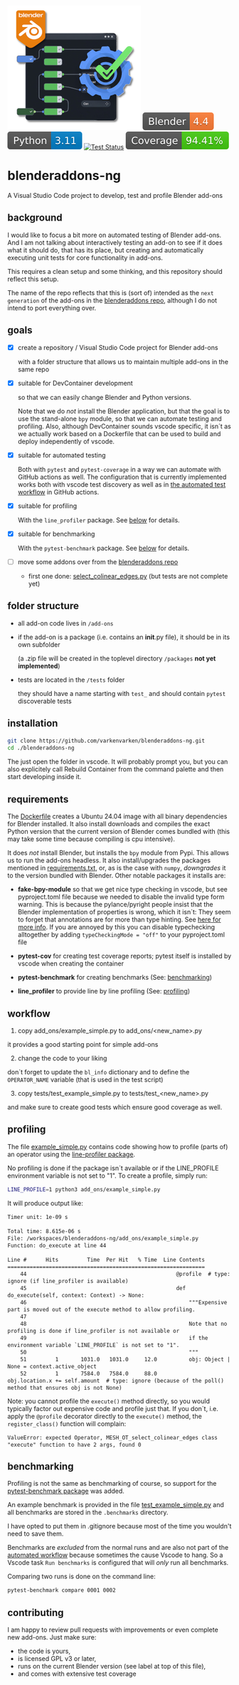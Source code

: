 ![Blenderaddons ng logo](docs/Blenderaddons%20ng%20logo%20small.png)
![Blender](blender-version.svg) ![Python](python.svg) [![Test Status](https://github.com/varkenvarken/blenderaddons-ng/actions/workflows/test_all.yml/badge.svg)](https://github.com/varkenvarken/blenderaddons-ng/actions/workflows/test_all.yml) ![Coverage](coverage.svg)

# blenderaddons-ng

A Visual Studio Code project to develop, test and profile Blender add-ons

## background

I would like to focus a bit more on automated testing of Blender add-ons.
And I am not talking about interactively testing an add-on to see if it does what it should do,
that has its place, but creating and automatically executing unit tests for core functionality in add-ons.

This requires a clean setup and some thinking, and this repository should reflect this setup.

The name of the repo reflects that this is (sort of) intended as the `next generation` of the add-ons in the [blenderaddons repo](https://github.com/varkenvarken/blenderaddons), although I do not intend to port everything over.

## goals

- [x] create a repository / Visual Studio Code project for Blender add-ons

  with a folder structure that allows us to maintain multiple add-ons in the same repo

- [x] suitable for DevContainer development

  so that we can easily change Blender and Python versions.

  Note that we do *not* install the Blender application, but that the goal is to use the stand-alone `bpy` module, so that we can automate testing and profiling. Also, although DevContainer sounds vscode specific, it isn´t as we actually work
  based on a Dockerfile that can be used to build and deploy independently of vscode.

- [x] suitable for automated testing

  Both with `pytest` and `pytest-coverage` in a way we can automate with GitHub actions as well. The configuration that is currently implemented works both with vscode test discovery as well as in [the automated test workflow](.github/workflows/test_all.yml) in GitHub actions.

- [x] suitable for profiling

  With the `line_profiler` package. See [below](#profiling) for details.

- [x] suitable for benchmarking

  With the `pytest-benchmark` package. See [below](#benchmarking) for details.

- [ ] move some addons over from the [blenderaddons repo](https://github.com/varkenvarken/blenderaddons)

  - first one done: [select_colinear_edges.py](add_ons/select_colinear_edges.py)   (but tests are not complete yet)

## folder structure

- all add-on code lives in `/add-ons`
- if the add-on is a package (i.e. contains an __init__.py file), it should be in its own subfolder
  
  (a .zip file will be created in the toplevel directory `/packages` **not yet implemented**)

- tests are located in the `/tests` folder

  they should have a name starting with `test_` and should contain `pytest` discoverable tests

## installation

```bash
git clone https://github.com/varkenvarken/blenderaddons-ng.git
cd ./blenderaddons-ng
```

The just open the folder in vscode. It will probably prompt you, but you can also explicitely call Rebuild Container from 
the command palette and then start developing inside it. 

## requirements

The [Dockerfile](Dockerfile) creates a Ubuntu 24.04 image with all binary dependencies for Blender installed.
It also install downloads and compiles the exact Python version that the current version of Blender comes bundled with
(this may take some time because compiling is cpu intensive).

It does *not* install Blender, but installs the `bpy` module from Pypi. This allows us to run the add-ons headless.
It also install/upgrades the packages mentioned in [requirements.txt](requirements.txt), or, as is the case with `numpy`, *downgrades* it to the version bundled with Blender. Other notable packages it installs are:

- **fake-bpy-module** so that we get nice type checking in vscode, but see pyproject.toml file because we needed to disable the invalid type form warning. This is because the pylance/pyright people insist that the Blender implementation of properties is wrong, which it isn´t: They seem to forget that annotations are for more than type hinting. See [here for more info](https://github.com/microsoft/pylance-release/issues/5457#issuecomment-1937101627). If you are annoyed by this you can disable typechecking alltogether by adding `typeCheckingMode = "off"` to your pyproject.toml file

- **pytest-cov** for creating test coverage reports; pytest itself is installed by vscode when creating the container

- **pytest-benchmark** for creating benchmarks (See: [benchmarking](#benchmarking))

- **line_profiler** to provide line by line profiling (See: [profiling](#profiling))

## workflow

1. copy add_ons/example_simple.py to add_ons/<new_name>.py

  it provides a good starting point for simple add-ons

2. change the code to your liking

  don´t forget to update the `bl_info` dictionary and to define the `OPERATOR_NAME` variable (that is used in the test script)

3. copy tests/test_example_simple.py to tests/test_<new_name>.py

  and make sure to create good tests which ensure good coverage as well.

## profiling

The file [example_simple.py](add_ons/example_simple.py) contains code showing how to profile (parts of) an operator using the 
[line-profiler package](https://pypi.org/project/line-profiler/).

No profiling is done if the package isn´t available or if the LINE_PROFILE environment variable is not set to "1". To create a profile,
simply run:

```bash
LINE_PROFILE=1 python3 add_ons/example_simple.py
```

It will produce output like:

```
Timer unit: 1e-09 s

Total time: 8.615e-06 s
File: /workspaces/blenderaddons-ng/add_ons/example_simple.py
Function: do_execute at line 44

Line #      Hits         Time  Per Hit   % Time  Line Contents
==============================================================
    44                                               @profile  # type: ignore (if line_profiler is available)
    45                                               def do_execute(self, context: Context) -> None:
    46                                                   """Expensive part is moved out of the execute method to allow profiling.
    47                                           
    48                                                   Note that no profiling is done if line_profiler is not available or
    49                                                   if the environment variable `LINE_PROFILE` is not set to "1".
    50                                                   """
    51         1       1031.0   1031.0     12.0          obj: Object | None = context.active_object
    52         1       7584.0   7584.0     88.0          obj.location.x += self.amount  # type: ignore (because of the poll() method that ensures obj is not None)
```

Note: you cannot profile the `execute()` method directly, so you would typically factor out expensive code and profile just that. If you don´t, i.e. apply the `@profile` decorator directly to the `execute()` method, the `register_class()` function will complain:

```
ValueError: expected Operator, MESH_OT_select_colinear_edges class "execute" function to have 2 args, found 0
```

## benchmarking

Profiling is not the same as benchmarking of course, so support for the [pytest-benchmark package](https://pytest-benchmark.readthedocs.io/en/latest/) was added.

An example benchmark is provided in the file [test_example_simple.py](tests/test_example_simple.py) and all benchmarks are stored in the `.benchmarks` directory.

I have opted to put them in .gitignore because most of the time you wouldn't need to save them.

Benchmarks are *excluded* from the normal runs and are also not part of the [automated workflow](.github/workflows/test_all.yml) because sometimes the cause Vscode to hang. So a Vscode task `Run benchmarks` is configured that will *only* run all benchmarks.

Comparing two runs is done on the command line:

```bash
pytest-benchmark compare 0001 0002
```

## contributing

I am happy to review pull requests with improvements or even complete new add-ons. Just make sure:
- the code is yours,
- is licensed GPL v3 or later,
- runs on the current Blender version (see label at top of this file),
- and comes with extensive test coverage


